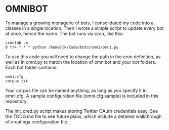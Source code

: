# OMNIBOT

To manage a growing menagerie of bots, I consolidated my code into a classes in a single location. Then I wrote a simple script to update every bot at once, hence the name. The bot runs via cron, like this:

	crontab -e
	0 */4 * * * python /home/jk/Code/bots/omni/omni.py

To use this code you will need to change the path in the cron definition, as well as in omni.py to match the location of omnibot and your bot folders. Each bot folder contains:

	omni.cfg
	corpus.txt

Your corpus file can be named anything, as long as you specify it in omni.cfg. A sample configuration file (omni.cfg.sample) is included in this repository.

The init_cred.py script makes storing Twitter OAuth credentials easy. See the TODO.md file to see future plans, which include a detailed walkthrough of creatinga configuration file.


